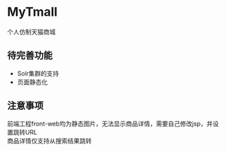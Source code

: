 # MyTmall
个人仿制天猫商城

## 待完善功能
 - Solr集群的支持
 - 页面静态化

## 注意事项
前端工程front-web均为静态图片，无法显示商品详情，需要自己修改jsp，并设置跳转URL<br>
商品详情仅支持从搜索结果跳转

